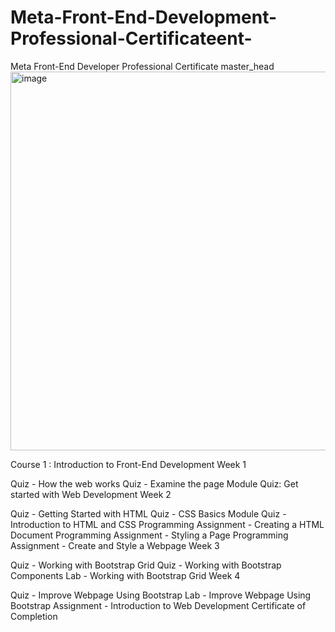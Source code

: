 # Meta-Front-End-Development-Professional-Certificateent-
Meta Front-End Developer Professional Certificate
master_head
<img width="606" alt="image" src="https://user-images.githubusercontent.com/132672016/236457578-c7b69bfd-01e6-42cc-ae25-f0087a7efb12.png">

Course 1 : Introduction to Front-End Development
Week 1

Quiz - How the web works
Quiz - Examine the page
Module Quiz: Get started with Web Development
Week 2

Quiz - Getting Started with HTML
Quiz - CSS Basics
Module Quiz - Introduction to HTML and CSS
Programming Assignment - Creating a HTML Document
Programming Assignment - Styling a Page
Programming Assignment - Create and Style a Webpage
Week 3

Quiz - Working with Bootstrap Grid
Quiz - Working with Bootstrap Components
Lab - Working with Bootstrap Grid
Week 4

Quiz - Improve Webpage Using Bootstrap
Lab - Improve Webpage Using Bootstrap
Assignment - Introduction to Web Development
Certificate of Completion
